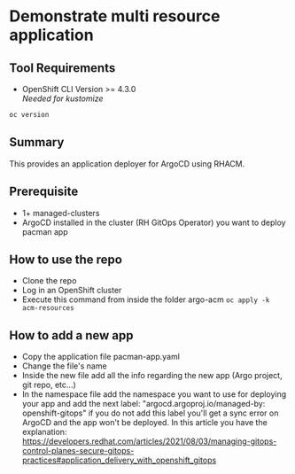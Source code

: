# Demonstrate multi resource application
## Tool Requirements
- OpenShift CLI Version >= 4.3.0<br>_Needed for kustomize_
```bash
oc version
```

## Summary
This provides an application deployer for ArgoCD using RHACM. 

## Prerequisite
- 1+ managed-clusters
- ArgoCD installed in the cluster (RH GitOps Operator) you want to deploy pacman app

## How to use the repo
- Clone the repo 
- Log in an OpenShift cluster
- Execute this command from inside the folder argo-acm ```oc apply -k acm-resources```

## How to add a new app
- Copy the application file pacman-app.yaml
- Change the file's name
- Inside the new file add all the info regarding the new app (Argo project, git repo, etc...)
- In the namespace file add the namespace you want to use for deploying your app and add the next label: "argocd.argoproj.io/managed-by: openshift-gitops" if you do not add this label you'll get a sync error on ArgoCD and the app won't be deployed. In this article you have the explanation: https://developers.redhat.com/articles/2021/08/03/managing-gitops-control-planes-secure-gitops-practices#application_delivery_with_openshift_gitops
